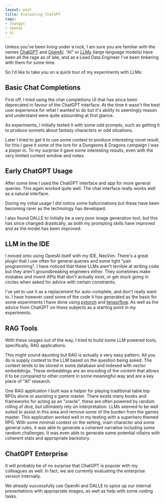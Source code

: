 ```yaml
---
layout: post
title: Evaluating ChatGPT
tags:
- chatgpt
- openai
- ai
---
```


Unless you've been living under a rock, I am sure you are familiar with the
names [ChatGPT](https://chatgpt.com/) and [OpenAI](https://openai.com/). "AI"
or [LLMs](https://en.wikipedia.org/wiki/Large_language_model) (large language
models) have been all the rage as of late, and as a Lead Data Engineer I've
been tinkering with them for some time.

So I'd like to take you on a quick tour of my experiments with LLMs:

## Basic Chat Completions

First off, I tried using the chat completions UI that has since been deprecated
in favour of the ChatGPT interface. At the time it wasn't the best user
experience for what I wanted to do but it's ability to seemingly reason and
understand were quite astounding at first glance.

As experiments, I initially tested it with some odd prompts, such as getting it
to produce sonnets about fantasy characters or odd situations.

Later I tried to get it to use some context to produce interesting novel
result, for this I gave it some of the lore for a Dungeons & Dragons campaign I
was a player in. To my surprise it gave some interesting results, even with the
very limited context window and notes.

## Early ChatGPT Usage

After some time I used the ChatGPT interface and app for more general queries.
This again worked quite well. The chat interface really works well as a natural
interface.

During my initial usage I did notice some hallucinations but these have been
becoming rarer as the technology has developed.

I also found DALLE to initially be a very poor image generation tool, but this
has since changed drastically, as both my prompting skills have improved and as
the model has been improved.

## LLM in the IDE

I moved onto using OpenAI itself with my IDE, NeoVim. There's a great plugin
that I use often for general queries and some light "pair programming". I have
noticed that these LLMs aren't terrible at writing code but they aren't
groundbreaking engineers either. They sometimes make mistakes and invent APIs
that don't actually exist, or get stuck going in circles when asked for advice
with certain constraints.

I've yet to use it as a replacement for auto-complete, and don't really want
to. I have however used some of the code it has generated as the basis for some
experiments I have done using [pytorch](https://pytorch.org/) and
[tensorflow](https://www.tensorflow.org/). As well as the advice from ChatGPT
on these subjects as a starting point in my experiments.

## RAG Tools

With these usages out of the way, I tried to build some LLM powered tools,
specifically, RAG applications.

This might sound daunting but RAG is actually a very easy pattern. All you do
is supply context to the LLM based on the question being asked. The context
tends to be stored in some database and indexed with vector embeddings. These
embeddings are an encoding of the content that allows it to be compared to
other content in some meaningful way and are a key piece of "AI" research.

One RAG application I built was a helper for playing traditional table top RPGs
alone or assisting a game master. There exists many books and frameworks for
acting as an "oracle", these are often powered by random rolling of dice, but
ultimately rely on interpretation. LLMs seemed to be well suited to assist in
this area and remove some of the burden from the games master. This application
worked well in my testing with a superhero themed RPG. With some minimal
context on the setting, main character and some general rules, it was able to
generate a coherent narrative including some random challenges. It was even
able to generate some potential villains with coherent stats and appropriate
backstory.

## ChatGPT Enterprise

It will probably be of no surprise that ChatGPT is popular with my colleagues
as well. In fact, we are currently evaluating the enterprise version
internally.

We already successfully use OpenAI and DALLE to spice up our internal
presentations with appropriate images, as well as help with some coding tasks.

